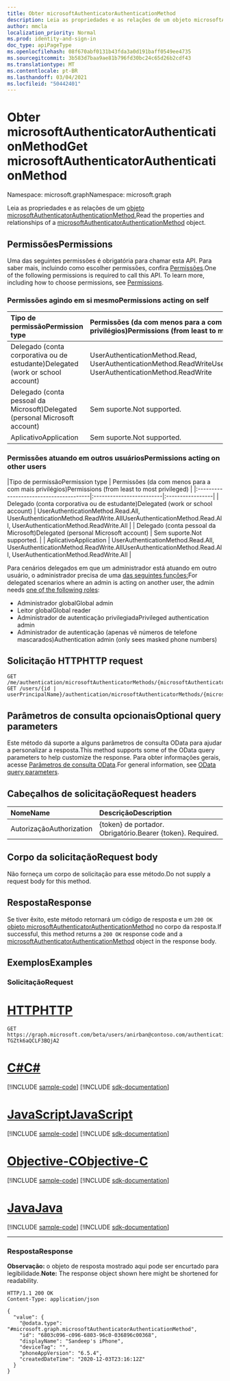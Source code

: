 ```yaml
---
title: Obter microsoftAuthenticatorAuthenticationMethod
description: Leia as propriedades e as relações de um objeto microsoftAuthenticatorAuthenticationMethod.
author: mmcla
localization_priority: Normal
ms.prod: identity-and-sign-in
doc_type: apiPageType
ms.openlocfilehash: 08f670abf0131b43fda3a0d191baff0549ee4735
ms.sourcegitcommit: 3b583d7baa9ae81b796fd30bc24c65d26b2cdf43
ms.translationtype: MT
ms.contentlocale: pt-BR
ms.lasthandoff: 03/04/2021
ms.locfileid: "50442401"
---
```

# <a name="get-microsoftauthenticatorauthenticationmethod"></a><span data-ttu-id="cc40e-103">Obter microsoftAuthenticatorAuthenticationMethod</span><span class="sxs-lookup"><span data-stu-id="cc40e-103">Get microsoftAuthenticatorAuthenticationMethod</span></span>
<span data-ttu-id="cc40e-104">Namespace: microsoft.graph</span><span class="sxs-lookup"><span data-stu-id="cc40e-104">Namespace: microsoft.graph</span></span>

<span data-ttu-id="cc40e-105">Leia as propriedades e as relações de um [objeto microsoftAuthenticatorAuthenticationMethod.](../resources/microsoftauthenticatorauthenticationmethod.md)</span><span class="sxs-lookup"><span data-stu-id="cc40e-105">Read the properties and relationships of a [microsoftAuthenticatorAuthenticationMethod](../resources/microsoftauthenticatorauthenticationmethod.md) object.</span></span>

## <a name="permissions"></a><span data-ttu-id="cc40e-106">Permissões</span><span class="sxs-lookup"><span data-stu-id="cc40e-106">Permissions</span></span>

<span data-ttu-id="cc40e-p101">Uma das seguintes permissões é obrigatória para chamar esta API. Para saber mais, incluindo como escolher permissões, confira [Permissões](/graph/permissions-reference).</span><span class="sxs-lookup"><span data-stu-id="cc40e-p101">One of the following permissions is required to call this API. To learn more, including how to choose permissions, see [Permissions](/graph/permissions-reference).</span></span>

### <a name="permissions-acting-on-self"></a><span data-ttu-id="cc40e-109">Permissões agindo em si mesmo</span><span class="sxs-lookup"><span data-stu-id="cc40e-109">Permissions acting on self</span></span>

|<span data-ttu-id="cc40e-110">Tipo de permissão</span><span class="sxs-lookup"><span data-stu-id="cc40e-110">Permission type</span></span>      | <span data-ttu-id="cc40e-111">Permissões (da com menos para a com mais privilégios)</span><span class="sxs-lookup"><span data-stu-id="cc40e-111">Permissions (from least to most privileged)</span></span>              |
|:---------------------------------------|:-------------------------|
| <span data-ttu-id="cc40e-112">Delegado (conta corporativa ou de estudante)</span><span class="sxs-lookup"><span data-stu-id="cc40e-112">Delegated (work or school account)</span></span>     | <span data-ttu-id="cc40e-113">UserAuthenticationMethod.Read, UserAuthenticationMethod.ReadWrite</span><span class="sxs-lookup"><span data-stu-id="cc40e-113">UserAuthenticationMethod.Read, UserAuthenticationMethod.ReadWrite</span></span> |
| <span data-ttu-id="cc40e-114">Delegado (conta pessoal da Microsoft)</span><span class="sxs-lookup"><span data-stu-id="cc40e-114">Delegated (personal Microsoft account)</span></span> | <span data-ttu-id="cc40e-115">Sem suporte.</span><span class="sxs-lookup"><span data-stu-id="cc40e-115">Not supported.</span></span> |
| <span data-ttu-id="cc40e-116">Aplicativo</span><span class="sxs-lookup"><span data-stu-id="cc40e-116">Application</span></span>                            | <span data-ttu-id="cc40e-117">Sem suporte.</span><span class="sxs-lookup"><span data-stu-id="cc40e-117">Not supported.</span></span> |

### <a name="permissions-acting-on-other-users"></a><span data-ttu-id="cc40e-118">Permissões atuando em outros usuários</span><span class="sxs-lookup"><span data-stu-id="cc40e-118">Permissions acting on other users</span></span>

|<span data-ttu-id="cc40e-119">Tipo de permissão</span><span class="sxs-lookup"><span data-stu-id="cc40e-119">Permission type</span></span>      | <span data-ttu-id="cc40e-120">Permissões (da com menos para a com mais privilégios)</span><span class="sxs-lookup"><span data-stu-id="cc40e-120">Permissions (from least to most privileged)</span></span>              |
|:---------------------------------------|:-------------------------|:-----------------|
| <span data-ttu-id="cc40e-121">Delegado (conta corporativa ou de estudante)</span><span class="sxs-lookup"><span data-stu-id="cc40e-121">Delegated (work or school account)</span></span>     | <span data-ttu-id="cc40e-122">UserAuthenticationMethod.Read.All, UserAuthenticationMethod.ReadWrite.All</span><span class="sxs-lookup"><span data-stu-id="cc40e-122">UserAuthenticationMethod.Read.All, UserAuthenticationMethod.ReadWrite.All</span></span> |
| <span data-ttu-id="cc40e-123">Delegado (conta pessoal da Microsoft)</span><span class="sxs-lookup"><span data-stu-id="cc40e-123">Delegated (personal Microsoft account)</span></span> | <span data-ttu-id="cc40e-124">Sem suporte.</span><span class="sxs-lookup"><span data-stu-id="cc40e-124">Not supported.</span></span> |
| <span data-ttu-id="cc40e-125">Aplicativo</span><span class="sxs-lookup"><span data-stu-id="cc40e-125">Application</span></span>                            | <span data-ttu-id="cc40e-126">UserAuthenticationMethod.Read.All, UserAuthenticationMethod.ReadWrite.All</span><span class="sxs-lookup"><span data-stu-id="cc40e-126">UserAuthenticationMethod.Read.All, UserAuthenticationMethod.ReadWrite.All</span></span> |

<span data-ttu-id="cc40e-127">Para cenários delegados em que um administrador está atuando em outro usuário, o administrador precisa de uma [das seguintes funções:](/azure/active-directory/users-groups-roles/directory-assign-admin-roles#available-roles)</span><span class="sxs-lookup"><span data-stu-id="cc40e-127">For delegated scenarios where an admin is acting on another user, the admin needs [one of the following roles](/azure/active-directory/users-groups-roles/directory-assign-admin-roles#available-roles):</span></span>
* <span data-ttu-id="cc40e-128">Administrador global</span><span class="sxs-lookup"><span data-stu-id="cc40e-128">Global admin</span></span>
* <span data-ttu-id="cc40e-129">Leitor global</span><span class="sxs-lookup"><span data-stu-id="cc40e-129">Global reader</span></span>
* <span data-ttu-id="cc40e-130">Administrador de autenticação privilegiada</span><span class="sxs-lookup"><span data-stu-id="cc40e-130">Privileged authentication admin</span></span>
* <span data-ttu-id="cc40e-131">Administrador de autenticação (apenas vê números de telefone mascarados)</span><span class="sxs-lookup"><span data-stu-id="cc40e-131">Authentication admin (only sees masked phone numbers)</span></span>

## <a name="http-request"></a><span data-ttu-id="cc40e-132">Solicitação HTTP</span><span class="sxs-lookup"><span data-stu-id="cc40e-132">HTTP request</span></span>

<!-- {
  "blockType": "ignored"
}
-->
``` http
GET /me/authentication/microsoftAuthenticatorMethods/{microsoftAuthenticatorAuthenticationMethodId}
GET /users/{id | userPrincipalName}/authentication/microsoftAuthenticatorMethods/{microsoftAuthenticatorAuthenticationMethodId}
```

## <a name="optional-query-parameters"></a><span data-ttu-id="cc40e-133">Parâmetros de consulta opcionais</span><span class="sxs-lookup"><span data-stu-id="cc40e-133">Optional query parameters</span></span>
<span data-ttu-id="cc40e-134">Este método dá suporte a alguns parâmetros de consulta OData para ajudar a personalizar a resposta.</span><span class="sxs-lookup"><span data-stu-id="cc40e-134">This method supports some of the OData query parameters to help customize the response.</span></span> <span data-ttu-id="cc40e-135">Para obter informações gerais, acesse [Parâmetros de consulta OData](/graph/query-parameters).</span><span class="sxs-lookup"><span data-stu-id="cc40e-135">For general information, see [OData query parameters](/graph/query-parameters).</span></span>

## <a name="request-headers"></a><span data-ttu-id="cc40e-136">Cabeçalhos de solicitação</span><span class="sxs-lookup"><span data-stu-id="cc40e-136">Request headers</span></span>
|<span data-ttu-id="cc40e-137">Nome</span><span class="sxs-lookup"><span data-stu-id="cc40e-137">Name</span></span>|<span data-ttu-id="cc40e-138">Descrição</span><span class="sxs-lookup"><span data-stu-id="cc40e-138">Description</span></span>|
|:---|:---|
|<span data-ttu-id="cc40e-139">Autorização</span><span class="sxs-lookup"><span data-stu-id="cc40e-139">Authorization</span></span>|<span data-ttu-id="cc40e-p103">{token} de portador. Obrigatório.</span><span class="sxs-lookup"><span data-stu-id="cc40e-p103">Bearer {token}. Required.</span></span>|

## <a name="request-body"></a><span data-ttu-id="cc40e-142">Corpo da solicitação</span><span class="sxs-lookup"><span data-stu-id="cc40e-142">Request body</span></span>
<span data-ttu-id="cc40e-143">Não forneça um corpo de solicitação para esse método.</span><span class="sxs-lookup"><span data-stu-id="cc40e-143">Do not supply a request body for this method.</span></span>

## <a name="response"></a><span data-ttu-id="cc40e-144">Resposta</span><span class="sxs-lookup"><span data-stu-id="cc40e-144">Response</span></span>

<span data-ttu-id="cc40e-145">Se tiver êxito, este método retornará um código de resposta e um `200 OK` [objeto microsoftAuthenticatorAuthenticationMethod](../resources/microsoftauthenticatorauthenticationmethod.md) no corpo da resposta.</span><span class="sxs-lookup"><span data-stu-id="cc40e-145">If successful, this method returns a `200 OK` response code and a [microsoftAuthenticatorAuthenticationMethod](../resources/microsoftauthenticatorauthenticationmethod.md) object in the response body.</span></span>

## <a name="examples"></a><span data-ttu-id="cc40e-146">Exemplos</span><span class="sxs-lookup"><span data-stu-id="cc40e-146">Examples</span></span>

### <a name="request"></a><span data-ttu-id="cc40e-147">Solicitação</span><span class="sxs-lookup"><span data-stu-id="cc40e-147">Request</span></span>

# <a name="http"></a>[<span data-ttu-id="cc40e-148">HTTP</span><span class="sxs-lookup"><span data-stu-id="cc40e-148">HTTP</span></span>](#tab/http)
<!-- {
  "blockType": "request",
  "name": "get_microsoftauthenticatorauthenticationmethod"
}
-->
``` http
GET https://graph.microsoft.com/beta/users/anirban@contoso.com/authentication/microsoftAuthenticatorMethods/_jpuR-TGZtk6aQCLF3BQjA2
```
# <a name="c"></a>[<span data-ttu-id="cc40e-149">C#</span><span class="sxs-lookup"><span data-stu-id="cc40e-149">C#</span></span>](#tab/csharp)
[!INCLUDE [sample-code](../includes/snippets/csharp/get-microsoftauthenticatorauthenticationmethod-csharp-snippets.md)]
[!INCLUDE [sdk-documentation](../includes/snippets/snippets-sdk-documentation-link.md)]

# <a name="javascript"></a>[<span data-ttu-id="cc40e-150">JavaScript</span><span class="sxs-lookup"><span data-stu-id="cc40e-150">JavaScript</span></span>](#tab/javascript)
[!INCLUDE [sample-code](../includes/snippets/javascript/get-microsoftauthenticatorauthenticationmethod-javascript-snippets.md)]
[!INCLUDE [sdk-documentation](../includes/snippets/snippets-sdk-documentation-link.md)]

# <a name="objective-c"></a>[<span data-ttu-id="cc40e-151">Objective-C</span><span class="sxs-lookup"><span data-stu-id="cc40e-151">Objective-C</span></span>](#tab/objc)
[!INCLUDE [sample-code](../includes/snippets/objc/get-microsoftauthenticatorauthenticationmethod-objc-snippets.md)]
[!INCLUDE [sdk-documentation](../includes/snippets/snippets-sdk-documentation-link.md)]

# <a name="java"></a>[<span data-ttu-id="cc40e-152">Java</span><span class="sxs-lookup"><span data-stu-id="cc40e-152">Java</span></span>](#tab/java)
[!INCLUDE [sample-code](../includes/snippets/java/get-microsoftauthenticatorauthenticationmethod-java-snippets.md)]
[!INCLUDE [sdk-documentation](../includes/snippets/snippets-sdk-documentation-link.md)]

---



### <a name="response"></a><span data-ttu-id="cc40e-153">Resposta</span><span class="sxs-lookup"><span data-stu-id="cc40e-153">Response</span></span>
<span data-ttu-id="cc40e-154">**Observação:** o objeto de resposta mostrado aqui pode ser encurtado para legibilidade.</span><span class="sxs-lookup"><span data-stu-id="cc40e-154">**Note:** The response object shown here might be shortened for readability.</span></span>
<!-- {
  "blockType": "response",
  "truncated": true,
  "@odata.type": "microsoft.graph.microsoftAuthenticatorAuthenticationMethod"
}
-->
``` http
HTTP/1.1 200 OK
Content-Type: application/json

{
  "value": {
    "@odata.type": "#microsoft.graph.microsoftAuthenticatorAuthenticationMethod",
    "id": "6803c096-c096-6803-96c0-036896c00368",
    "displayName": "Sandeep's iPhone",
    "deviceTag": "",
    "phoneAppVersion": "6.5.4",
    "createdDateTime": "2020-12-03T23:16:12Z"
  }
}
```
